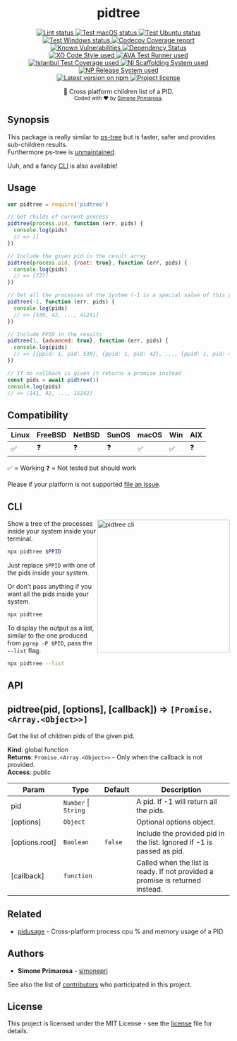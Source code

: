 <h1 align="center">
  <b>pidtree</b>
</h1>
<p align="center">
  <!-- Lint -->
  <a href="https://github.com/simonepri/pidtree/actions?query=workflow:lint+branch:master">
    <img src="https://github.com/simonepri/pidtree/workflows/lint/badge.svg?branch=master" alt="Lint status" />
  </a>
  <!-- Test - macOS -->
  <a href="https://github.com/simonepri/pidtree/actions?query=workflow:test-macos+branch:master">
    <img src="https://github.com/simonepri/pidtree/workflows/test-macos/badge.svg?branch=master" alt="Test macOS status" />
  </a>
  <!-- Test - Ubuntu -->
  <a href="https://github.com/simonepri/pidtree/actions?query=workflow:test-ubuntu+branch:master">
    <img src="https://github.com/simonepri/pidtree/workflows/test-ubuntu/badge.svg?branch=master" alt="Test Ubuntu status" />
  </a>
  <!-- Test - Windows -->
  <a href="https://github.com/simonepri/pidtree/actions?query=workflow:test-windows+branch:master">
    <img src="https://github.com/simonepri/pidtree/workflows/test-windows/badge.svg?branch=master" alt="Test Windows status" />
  </a>
  <!-- Coverage - Codecov -->
  <a href="https://codecov.io/gh/simonepri/pidtree">
    <img src="https://img.shields.io/codecov/c/github/simonepri/pidtree/master.svg" alt="Codecov Coverage report" />
  </a>
  <!-- DM - Snyk -->
  <a href="https://snyk.io/test/github/simonepri/pidtree?targetFile=package.json">
    <img src="https://snyk.io/test/github/simonepri/pidtree/badge.svg?targetFile=package.json" alt="Known Vulnerabilities" />
  </a>
  <!-- DM - David -->
  <a href="https://david-dm.org/simonepri/pidtree">
    <img src="https://david-dm.org/simonepri/pidtree/status.svg" alt="Dependency Status" />
  </a>

  <br/>

  <!-- Code Style - XO-Prettier -->
  <a href="https://github.com/xojs/xo">
    <img src="https://img.shields.io/badge/code_style-XO+Prettier-5ed9c7.svg" alt="XO Code Style used" />
  </a>
  <!-- Test Runner - AVA -->
  <a href="https://github.com/avajs/ava">
    <img src="https://img.shields.io/badge/test_runner-AVA-fb3170.svg" alt="AVA Test Runner used" />
  </a>
  <!-- Test Coverage - Istanbul -->
  <a href="https://github.com/istanbuljs/nyc">
    <img src="https://img.shields.io/badge/test_coverage-NYC-fec606.svg" alt="Istanbul Test Coverage used" />
  </a>
  <!-- Init - ni -->
  <a href="https://github.com/simonepri/ni">
    <img src="https://img.shields.io/badge/initialized_with-ni-e74c3c.svg" alt="NI Scaffolding System used" />
  </a>
  <!-- Release - np -->
  <a href="https://github.com/sindresorhus/np">
    <img src="https://img.shields.io/badge/released_with-np-6c8784.svg" alt="NP Release System used" />
  </a>

  <br/>

  <!-- Version - npm -->
  <a href="https://www.npmjs.com/package/pidtree">
    <img src="https://img.shields.io/npm/v/pidtree.svg" alt="Latest version on npm" />
  </a>
  <!-- License - MIT -->
  <a href="https://github.com/simonepri/pidtree/tree/master/license">
    <img src="https://img.shields.io/github/license/simonepri/pidtree.svg" alt="Project license" />
  </a>
</p>
<p align="center">
  🚸 Cross platform children list of a PID.

  <br/>

  <sub>
    Coded with ❤️ by <a href="#authors">Simone Primarosa</a>.
  </sub>
</p>

## Synopsis

This package is really similar to [ps-tree][gh:ps-tree] but is faster, safer and
provides sub-children results.  
Furthermore ps-tree is [unmaintained][gh:ps-tree-um].

Uuh, and a fancy [CLI](#cli) is also available!

## Usage

```js
var pidtree = require('pidtree')

// Get childs of current process
pidtree(process.pid, function (err, pids) {
  console.log(pids)
  // => []
})

// Include the given pid in the result array
pidtree(process.pid, {root: true}, function (err, pids) {
  console.log(pids)
  // => [727]
})

// Get all the processes of the System (-1 is a special value of this package)
pidtree(-1, function (err, pids) {
  console.log(pids)
  // => [530, 42, ..., 41241]
})

// Include PPID in the results
pidtree(1, {advanced: true}, function (err, pids) {
  console.log(pids)
  // => [{ppid: 1, pid: 530}, {ppid: 1, pid: 42}, ..., {ppid: 1, pid: 41241}]
})

// If no callback is given it returns a promise instead
const pids = await pidtree(1)
console.log(pids)
// => [141, 42, ..., 15242]
```

## Compatibility

| Linux | FreeBSD | NetBSD | SunOS | macOS | Win | AIX |
| --- | --- | --- | --- | --- | --- | --- |
| ✅ | ❓ | ❓ | ❓ | ✅ | ✅ | ❓ |

✅ = Working
❓ = Not tested but should work

Please if your platform is not supported [file an issue][new issue].

## CLI

<img src="https://github.com/simonepri/pidtree/raw/master/media/cli.gif" alt="pidtree cli" width="300" align="right"/>
Show a tree of the processes inside your system inside your terminal.

```bash
npx pidtree $PPID
```
Just replace `$PPID` with one of the pids inside your system.

Or don't pass anything if you want all the pids inside your system.

```bash
npx pidtree
```

To display the output as a list, similar to the one produced from `pgrep -P $PID`,
pass the `--list` flag.

```bash
npx pidtree --list
```

## API

<a name="pidtree"></a>

## pidtree(pid, [options], [callback]) ⇒ <code>[Promise.&lt;Array.&lt;Object&gt;&gt;]</code>
Get the list of children pids of the given pid.

**Kind**: global function  
**Returns**: <code>Promise.&lt;Array.&lt;Object&gt;&gt;</code> - Only when the callback is not provided.  
**Access**: public  

| Param | Type | Default | Description |
| --- | --- | --- | --- |
| pid | <code>Number</code> \| <code>String</code> |  | A pid. If -1 will return all the pids. |
| [options] | <code>Object</code> |  | Optional options object. |
| [options.root] | <code>Boolean</code> | <code>false</code> | Include the provided pid in the list. Ignored if -1 is passed as pid. |
| [callback] | <code>function</code> |  | Called when the list is ready. If not provided a promise is returned instead. |

## Related

- [pidusage][gh:pidusage] -
Cross-platform process cpu % and memory usage of a PID

## Authors

- **Simone Primarosa** - [simonepri][github:simonepri]

See also the list of [contributors][contributors] who participated in this project.

## License

This project is licensed under the MIT License - see the [license][license] file for details.

<!-- Links -->
[new issue]: https://github.com/simonepri/pidtree/issues/new
[license]: https://github.com/simonepri/pidtree/tree/master/license
[contributors]: https://github.com/simonepri/pidtree/contributors

[github:simonepri]: https://github.com/simonepri

[gh:pidusage]: https://github.com/soyuka/pidusage
[gh:ps-tree]: https://github.com/indexzero/ps-tree
[gh:ps-tree-um]: https://github.com/indexzero/ps-tree/issues/30
